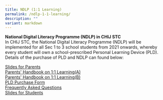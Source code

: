 ```yaml
---
title: NDLP (1:1 Learning)
permalink: /ndlp-1-1-learning/
description: ""
variant: markdown
---
```

<p><strong>National Digital Literacy Programme (NDLP) in CHIJ STC<br></strong>In CHIJ STC, the National Digital Literacy Programme (NDLP) will be implemented for all Sec 1 to 3 school students from 2021 onwards, whereby every student will own a school-prescribed Personal Learning Device (PLD). Details of the purchase of PLD and NDLP can found below:</p>

[Slides for Parents](/files/NDLP/ip1_parent_engagement_deck_2024_stc_for_website.pdf)<br>
[Parents' Handbook on 1:1 Learning(A) ](/files/NDLP/ip2_parent_handbook__i__2024_final.pdf)<br>
[Parents' Handbook on 1:1 Learning(B) ](/files/NDLP/ip3_parent_handbook__ii__2024_final.pdf)<br>
<a href="https://go.gov.sg/pdlpadmin" target="">PLD Purchase Form</a><br>
[Frequently Asked Questions ](/files/NDLP/FAQs_for_Parents_2024.pdf)<br>
[Slides for Students ](/files/NDLP/ip6_student_engagement_deck_2024_stc.pdf)
